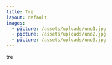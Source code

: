 ```yaml
---
title: Tre
layout: default
images:
  - picture: /assets/uploads/uno1.jpg
  - picture: /assets/uploads/uno2.jpg
  - picture: /assets/uploads/uno3.jpg
---
```

tre